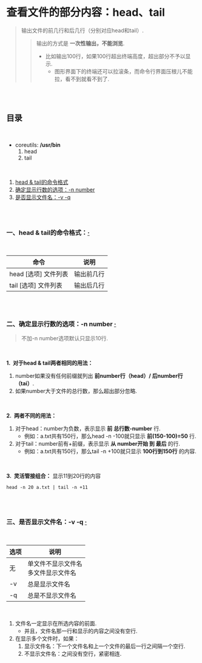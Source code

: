 # 查看文件的部分内容：head、tail
> 输出文件的前几行和后几行（分别对应head和tail）.
>
>> 输出的方式是 **一次性输出，不能浏览**.
>> - 比如输出100行，如果100行超出终端高度，超出部分不予以显示.
>>    - 图形界面下的终端还可以拉滚条，而命令行界面压根儿不能拉，看不到就看不到了.

<br><br>

## 目录

<br>

- coreutils: **/usr/bin**
   1. head
   2. tail

<br>

1. [head & tail的命令格式]()
2. [确定显示行数的选项：-n number]()
3. [是否显示文件名：-v -q]()

<br><br>

### 一、head & tail的命令格式：[·](#目录)

<br>

| 命令 | 说明 |
| --- | --- |
| head [选项] 文件列表 | 输出前几行 |
| tail [选项] 文件列表 | 输出后几行 |

<br><br>

### 二、确定显示行数的选项：-n number  [·](#目录)
> 不加-n number选项默认只显示10行.

<br>

**1.&nbsp; 对于head & tail两者相同的用法：**

1. number如果没有任何前缀就列出 **前number行（head）/ 后number行（tai）**.
2. 如果number大于文件的总行数，那么超出部分忽略.

<br>

**2.&nbsp; 两者不同的用法：**

1. 对于head：number为负数，表示显示 **前 总行数-number** 行.
   - 例如：a.txt共有150行，那么head -n -100就只显示 **前(150-100)=50** 行.
2. 对于tail：number前有+前缀，表示显示 **从 number开始 到 最后** 的行.
   - 例如：a.txt共有150行，那么tail -n +100就只显示 **100行到150行** 的内容.

<br>

**3.&nbsp; 灵活管接组合：** 显示11到20行的内容

```Shell
head -n 20 a.txt | tail -n +11
```

<br><br>

### 三、是否显示文件名：-v -q  [·](#目录)

<br>

| 选项 | 说明 |
| --- | --- |
| 无 | 单文件不显示文件名<br>多文件显示文件名 |
| -v | 总是显示文件名 |
| -q | 总是不显示文件名 |

<br>

1. 文件名一定显示在所选内容的前面.
   - 并且，文件名那一行和显示的内容之间没有空行.
2. 在显示多个文件时，如果：
   1. 显示文件名：下一个文件名和上一个文件的最后一行之间隔一个空行.
   2. 不显示文件名：之间没有空行，紧密相连.
